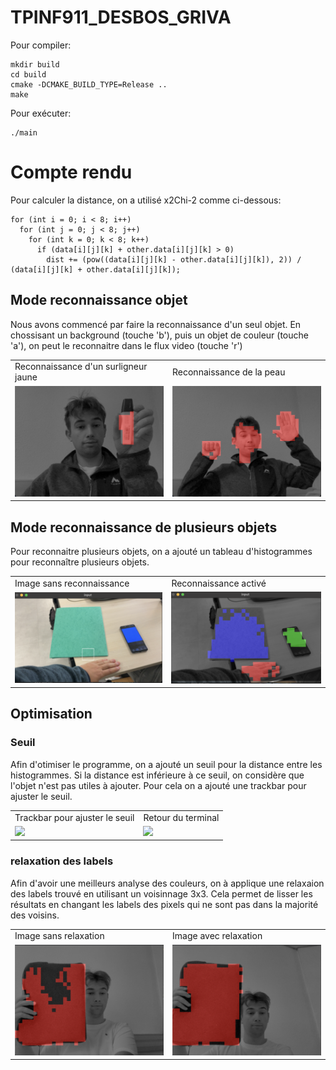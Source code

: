 # TPINF911_DESBOS_GRIVA

Pour compiler:

    mkdir build
    cd build
    cmake -DCMAKE_BUILD_TYPE=Release ..
    make

Pour exécuter:

    ./main



# Compte rendu

Pour calculer la distance, on a utilisé x2Chi-2 comme ci-dessous:

    for (int i = 0; i < 8; i++)
      for (int j = 0; j < 8; j++)
        for (int k = 0; k < 8; k++)
          if (data[i][j][k] + other.data[i][j][k] > 0)
            dist += (pow((data[i][j][k] - other.data[i][j][k]), 2)) / (data[i][j][k] + other.data[i][j][k]);

## Mode reconnaissance objet

Nous avons commencé par faire la reconnaissance d'un seul objet.
En chossisant un background (touche 'b'), puis un objet de couleur (touche 'a'), on peut le reconnaitre dans le flux video (touche 'r')

<table>
  <tr>
    <td>Reconnaissance d'un surligneur jaune</td>
     <td>Reconnaissance de la peau</td>
  </tr>
  <tr>
    <td><img src="images/surligneur.png" width=auto height=auto></td>
    <td><img src="images/peau.png" width=auto height=auto></td>
  </tr>
 </table>

## Mode reconnaissance de plusieurs objets

Pour reconnaitre plusieurs objets, on a ajouté un tableau d'histogrammes pour reconnaître plusieurs objets.

<table>
  <tr>
    <td>Image sans reconnaissance</td>
     <td>Reconnaissance activé</td>
  </tr>
  <tr>
    <td><img src="images/3colorsRaw.png" width=auto height=auto></td>
    <td><img src="images/3colors.png" width=auto height=auto></td>
  </tr>
 </table>

 ## Optimisation

 ### Seuil

 Afin d'otimiser le programme, on a ajouté un seuil pour la distance entre les histogrammes. Si la distance est inférieure à ce seuil, on considère que l'objet n'est pas utiles à ajouter. Pour cela on a ajouté une trackbar pour ajuster le seuil.

<table>
  <tr>
    <td>Trackbar pour ajuster le seuil</td>
     <td>Retour du terminal</td>
  </tr>
  <tr>
    <td><img src="images/Screenshot 2024-11-14 at 10.28.07 AM.png" width=auto height=auto></td>
    <td><img src="images/Screenshot 2024-11-14 at 10.28.21 AM.png" width=auto height=auto></td>
  </tr>
 </table>

### relaxation des labels 

Afin d'avoir une meilleurs analyse des couleurs, on à applique une relaxaion des labels trouvé en utilisant un voisinnage 3x3. 
Cela permet de lisser les résultats en changant les labels des pixels qui ne sont pas dans la majorité des voisins.

<table>
  <tr>
    <td>Image sans relaxation</td>
     <td>Image avec relaxation</td>
  </tr>
  <tr>
    <td><img src="images/avant.png" width=auto height=auto></td>
    <td><img src="images/apres.png" width=auto height=auto></td>
  </tr>
 </table>


